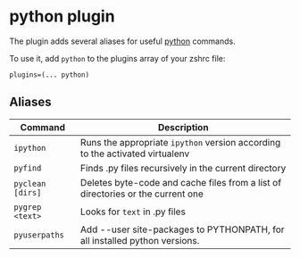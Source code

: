 # python plugin

The plugin adds several aliases for useful [python](https://www.python.org/) commands.

To use it, add `python` to the plugins array of your zshrc file:
```
plugins=(... python)
```

## Aliases

| Command          | Description                                                                     |
|------------------|---------------------------------------------------------------------------------|
| `ipython`        | Runs the appropriate `ipython` version according to the activated virtualenv    |
| `pyfind`         | Finds .py files recursively in the current directory                            |
| `pyclean [dirs]` | Deletes byte-code and cache files from a list of directories or the current one |
| `pygrep <text>`  | Looks for `text` in .py files                                                   |
| `pyuserpaths`    | Add --user site-packages to PYTHONPATH, for all installed python versions.      |
